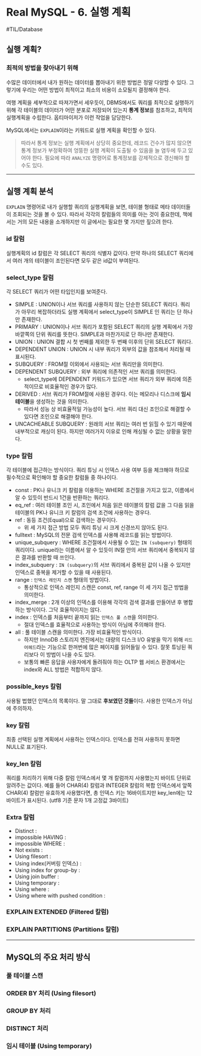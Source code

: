 # Real MySQL - 6. 실행 계획
#TIL/Database


## 실행 계획?

### 최적의 방법을 찾아내기 위해

수많은 데이터에서 내가 원하는 데이터를 뽑아내기 위한 방법은 정말 다양할 수 있다. 그렇기에 우리는 어떤 방법이 최적이고 최소의 비용이 소모될지 결정해야 한다.

여행 계획을 세부적으로 따져가면서 세우듯이, DBMS에서도 쿼리를 최적으로 실행하기 위해 각 테이블의 데이터가 어떤 분포로 저장되어 있는지 **통계 정보**를 참조하고, 최적의 실행계획을 수립한다. 옵티마이저가 이런 작업을 담당한다.  

MySQL에서는 `EXPLAIN`이라는 키워드로 실행 계획을 확인할 수 있다.  

> 따라서 통계 정보는 실행 계획에서 상당히 중요한데, 레코드 건수가 많지 않으면 통계 정보가 부정확하여 엉뚱한 실행 계획이 도출될 수 있음을 늘 염두에 두고 있어야 한다. 필요에 따라 `ANALYZE` 명령어로 통계정보를 강제적으로 갱신해야 할 수도 있다.

---

## 실행 계획 분석

`EXPLAIN` 명령어로 내가 실행할 쿼리의 실행계획을 보면, 테이블 형태로 메타 데이터들이 조회되는 것을 볼 수 있다. 따라서 각각의 칼럼들의 의미를 아는 것이 중요한데, 책에서는 거의 모든 내용을 소개하지만 이 글에서는 필요한 몇 가지만 짚으려 한다.

### id 칼럼

실행계획의 id 칼럼은 각 SELECT 쿼리의 식별자 값이다. 만약 하나의 SELECT 쿼리에서 여러 개의 테이블이 조인된다면 모두 같은 id값이 부여된다.  

### select_type 칼럼

각 SELECT 쿼리가 어떤 타입인지를 보여준다.  

- SIMPLE : UNION이나 서브 쿼리를 사용하지 않는 단순한 SELECT 쿼리다. 쿼리가 아무리 복잡하더라도 실행 계획에서 select_type이 SIMPLE 인 쿼리는 단 하나만 존재한다.
- PRIMARY : UNION이나 서브 쿼리가 포함된 SELECT 쿼리의 실행 계획에서 가장 바깥쪽의 단위 쿼리를 뜻한다. SIMPLE과 마찬가지로 단 하나만 존재한다.
- UNION : UNION 결합 시 첫 번째를 제외한 두 번째 이후의 단위 SELECT 쿼리다.
- DEPENDENT UNION : UNION 시 내부 쿼리가 외부의 값을 참조해서 처리될 때 표시된다.
- SUBQUERY : FROM절 이외에서 사용되는 서브 쿼리만을 의미한다.
- DEPENDENT SUBQUERY : 외부 쿼리에 의존적인 서브 쿼리를 의미한다.
	- select_type에 DEPENDENT 키워드가 있으면 서브 쿼리가 외부 쿼리에 의존적이므로 비효율적인 경우가 많다.
- DERIVED : 서브 쿼리가 FROM절에 사용된 경우다. 이는 메모리나 디스크에 **임시 테이블**을 생성하는 것을 의미한다.
	- 따라서 성능 상 비효율적일 가능성이 높다. 서브 쿼리 대신 조인으로 해결할 수 있다면 조인으로 해결해야 한다.
- UNCACHEABLE SUBQUERY : 원래의 서브 쿼리는 여러 번 읽힐 수 있기 때문에 내부적으로 캐싱이 된다. 하지만 여러가지 이유로 인해 캐싱될 수 없는 상황을 말한다.

### type 칼럼

각 테이블에 접근하는 방식이다. 쿼리 튜닝 시 인덱스 사용 여부 등을 체크해야 하므로 필수적으로 확인해야 할 중요한 칼럼들 중 하나이다.

- const : PK나 유니크 키 칼럼을 이용하는 WHERE 조건절을 가지고 있고, 이름에서 알 수 있듯이 반드시 1건을 반환하는 쿼리다.
- eq_ref : 여러 테이블 조인 시, 조인에서 처음 읽은 테이블의 칼럼 값을 그 다음 읽을 테이블의 PK나 유니크 키 칼럼의 검색 조건에 사용하는 경우다. 
- ref : 동등 조건(Equal)으로 검색하는 경우이다.
	- 위 세 가지 접근 방법 모두 쿼리 튜닝 시 크게 신경쓰지 않아도 된다.
- fulltext : MySQL의 전문 검색 인덱스를 사용해 레코드를 읽는 방법이다.
- unique_subquery : WHERE 조건절에서 사용될 수 있는 `IN (subquery)` 형태의 쿼리이다. unique라는 이름에서 알 수 있듯이 IN절 안의 서브 쿼리에서 중복되지 않은 결과를 반환할 때 쓰인다.
- index_subquery :  `IN (subquery)`의 서브 쿼리에서 중복된 값이 나올 수 있지만 인덱스로 중복을 제거할 수 있을 때 사용된다.
- range : `인덱스 레인지 스캔` 형태의 방법이다.
	- 통상적으로 인덱스 레인지 스캔은 const, ref, range 이 세 가지 접근 방법을 의미한다.
- index_merge : 2개 이상의 인덱스를 이용해 각각의 검색 결과를 만들어낸 후 병합하는 방식이다. 그닥 효율적이지는 않다.
- index : 인덱스를 처음부터 끝까지 읽는 `인덱스 풀 스캔`을 의미한다.
	- 절대 인덱스를 효율적으로 사용하는 방식이 아님에 주의해야 한다.
- all : 풀 테이블 스캔을 의미한다. 가장 비효율적인 방식이다.
	- 하지만 InnoDB 스토리지 엔진에서는 대량의 디스크 I/O 유발을 막기 위해 `리드 어헤드`라는 기능으로 한꺼번에 많은 페이지를 읽어들일 수 있다. 잘못 튜닝된 쿼리보다 이 방법이 나을 수도 있다.
	- 보통의 빠른 응답을 사용자에게 돌려줘야 하는 OLTP 웹 서비스 환경에서는 index와 ALL 방법은 적합하지 않다.

### possible_keys 칼럼

사용될 법했던 인덱스의 목록이다. 말 그대로 **후보였던 것들**이다. 사용한 인덱스가 아님에 주의하자.

### key 칼럼

최종 선택된 실행 계획에서 사용하는 인덱스이다.  인덱스를 전혀 사용하지 못하면 NULL로 표기된다.

### key_len 칼럼

쿼리를 처리하기 위해 다중 칼럼 인덱스에서 몇 개 칼럼까지 사용했는지 바이트 단위로 알려주는 값이다. 예를 들어 CHAR(4) 칼럼과 INTEGER 칼럼의 복합 인덱스에서 앞쪽 CHAR(4) 칼럼만 유효하게 사용했다면, 총 인덱스 키는 16바이트지만 key_len에는 12바이트가 표시된다. (utf8 기준 문자 1개 고정값 3바이트)

### Extra 칼럼

- Distinct : 
- impossible HAVING : 
- impossible WHERE : 
- Not exists : 
- Using filesort : 
- Using index(커버링 인덱스) : 
- Using index for group-by : 
- Using join buffer  : 
- Using temporary : 
- Using where : 
- Using where with pushed condition : 

### EXPLAIN EXTENDED (Filtered 칼럼)

### EXPLAIN PARTITIONS (Partitions 칼럼)

---

## MySQL의 주요 처리 방식

### 풀 테이블 스캔

### ORDER BY 처리 (Using filesort)

### GROUP BY 처리

### DISTINCT 처리

### 임시 테이블 (Using temporary)























